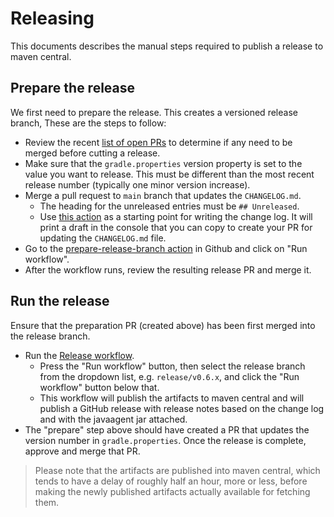 # Releasing

This documents describes the manual steps required to publish a release to maven central.

## Prepare the release

We first need to prepare the release. This creates a versioned release branch, These are the steps to follow:

- Review the recent [list of open PRs](https://github.com/open-telemetry/opentelemetry-android/pulls)
  to determine if any need to be merged before cutting a release.
- Make sure that the `gradle.properties` version property is set to the value you want to release.
  This must be different than the most recent release number (typically one minor version increase).
- Merge a pull request to `main` branch that updates the `CHANGELOG.md`.
    - The heading for the unreleased entries must be `## Unreleased`.
    - Use [this action](https://github.com/open-telemetry/opentelemetry-android/actions/workflows/draft-change-log-entries.yaml) as a starting point for writing the change log. It will print a draft in the console that you can copy to create your PR for updating the `CHANGELOG.md` file.
- Go to the
  [prepare-release-branch action](https://github.com/open-telemetry/opentelemetry-android/actions/workflows/prepare-release-branch.yml)
  in Github and click on "Run workflow".
- After the workflow runs, review the resulting release PR and merge it.

## Run the release

Ensure that the preparation PR (created above) has been first merged into the release branch.

- Run the [Release workflow](https://github.com/open-telemetry/opentelemetry-android/actions/workflows/release.yml).
  - Press the "Run workflow" button, then select the release branch from the dropdown list,
    e.g. `release/v0.6.x`, and click the "Run workflow" button below that.
  - This workflow will publish the artifacts to maven central and will publish a GitHub release
    with release notes based on the change log and with the javaagent jar attached.
- The "prepare" step above should have created a PR that updates the version number in
  `gradle.properties`. Once the release is complete, approve and merge that PR.

> Please note that the artifacts are published into maven central, which tends to have a delay of
> roughly half an hour, more or less, before making the newly published artifacts actually available
> for fetching them.
